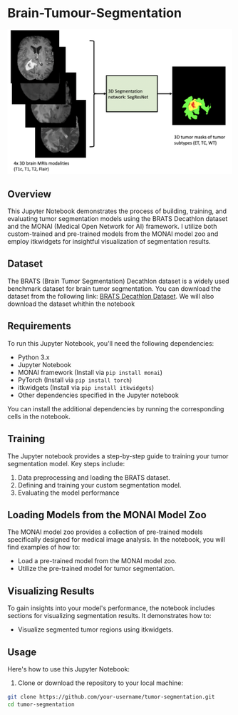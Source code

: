 # Brain-Tumour-Segmentation
![](images/clara_pt_brain_mri_segmentation_workflow.png)


## Overview

This Jupyter Notebook demonstrates the process of building, training, and evaluating tumor segmentation models using the BRATS Decathlon dataset and the MONAI (Medical Open Network for AI) framework. I utilize both custom-trained and pre-trained models from the MONAI model zoo and employ itkwidgets for insightful visualization of segmentation results.

## Dataset

The BRATS (Brain Tumor Segmentation) Decathlon dataset is a widely used benchmark dataset for brain tumor segmentation. You can download the dataset from the following link: [BRATS Decathlon Dataset](https://decathlon-10.grand-challenge.org/). We will also download the dataset whithin the notebook



## Requirements

To run this Jupyter Notebook, you'll need the following dependencies:

- Python 3.x
- Jupyter Notebook
- MONAI framework (Install via `pip install monai`)
- PyTorch (Install via `pip install torch`)
- itkwidgets (Install via `pip install itkwidgets`)
- Other dependencies specified in the Jupyter notebook

You can install the additional dependencies by running the corresponding cells in the notebook.

## Training

The Jupyter notebook provides a step-by-step guide to training your tumor segmentation model. Key steps include:

1. Data preprocessing and loading the BRATS dataset.
2. Defining and training your custom segmentation model.
3. Evaluating the model performance

## Loading Models from the MONAI Model Zoo

The MONAI model zoo provides a collection of pre-trained models specifically designed for medical image analysis. In the notebook, you will find examples of how to:

- Load a pre-trained model from the MONAI model zoo.
- Utilize the pre-trained model for tumor segmentation.

## Visualizing Results

To gain insights into your model's performance, the notebook includes sections for visualizing segmentation results. It demonstrates how to:

- Visualize segmented tumor regions using itkwidgets.


## Usage

Here's how to use this Jupyter Notebook:

1. Clone or download the repository to your local machine:

```bash
git clone https://github.com/your-username/tumor-segmentation.git
cd tumor-segmentation
